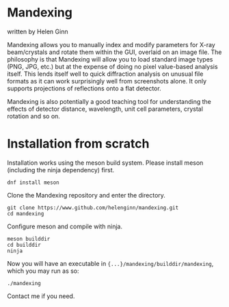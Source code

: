 # Mandexing
written by Helen Ginn

Mandexing allows you to manually index and modify parameters for X-ray beam/crystals and rotate them within the GUI, overlaid on an image file. The philosophy is that Mandexing will allow you to load standard image types (PNG, JPG, etc.) but at the expense of doing no pixel value-based analysis itself. This lends itself well to quick diffraction analysis on unusual file formats as it can work surprisingly well from screenshots alone. It only supports projections of reflections onto a flat detector.

Mandexing is also potentially a good teaching tool for understanding the effects of detector distance, wavelength, unit cell parameters, crystal rotation and so on.

Installation from scratch
=================

Installation works using the meson build system. Please install meson (including the ninja dependency) first.

```dnf install meson```

Clone the Mandexing repository and enter the directory.

```
git clone https://www.github.com/helenginn/mandexing.git
cd mandexing
```

Configure meson and compile with ninja.

```
meson builddir
cd builddir
ninja
```

Now you will have an executable in `{...}/mandexing/builddir/mandexing`, which you may run as so:

```
./mandexing
```

Contact me if you need.
